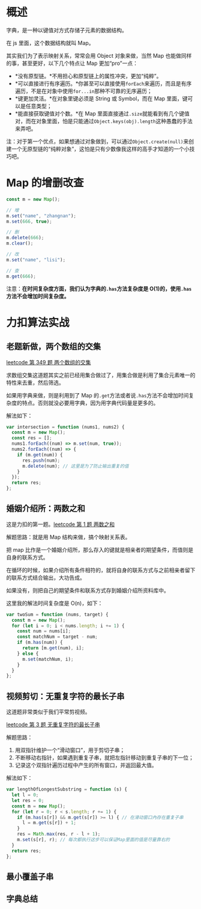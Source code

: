 # 概述

字典，是一种以键值对方式存储子元素的数据结构。

在 js 里面，这个数据结构就叫 Map。

其实我们为了表示映射关系，常常会用 Object 对象来做，当然 Map 也能做同样的事，甚至更好，以下几个特点让 Map 更加“pro”一点：

- *没有原型链。*不用担心和原型链上的属性冲突，更加“纯粹”。
- *可以直接进行有序遍历。*你甚至可以直接使用`forEach`来遍历，而且是有序遍历，不是在对象中使用`for...in`那种不可靠的无序遍历；
- *键更加灵活。*在对象里键必须是 String 或 Symbol，而在 Map 里面，键可以是任意类型；
- *能直接获取键值对个数。*在 Map 里面直接通过`.size`就能看到有几个键值对，而在对象里面，怕是只能通过`Object.keys(obj).length`这种愚蠢的手法来弄吧。

注：对于第一个优点，如果想通过对象做到，可以通过`Object.create(null)`来创建一个无原型链的“纯粹对象”，这怕是只有少数像我这样的高手才知道的一个小技巧吧。

# Map 的增删改查

```js
const m = new Map();

// 增
m.set("name", "zhangnan");
m.set(666, true);

// 删
m.delete(666);
m.clear();

// 改
m.set("name", "lisi");

// 查
m.get(666);
```

注意：**在时间复杂度方面，我们认为字典的`.has`方法复杂度是 O(1)的，使用`.has`方法不会增加时间复杂度。**

# 力扣算法实战

## 老题新做，两个数组的交集

[leetcode 第 349 题 两个数组的交集](https://leetcode-cn.com/problems/intersection-of-two-arrays/submissions/)

求数组交集这道题其实之前已经用集合做过了，用集合做是利用了集合元素唯一的特性来去重，然后筛选。

如果用字典来做，则是利用到了 Map 的`.get`方法或者说`.has`方法不会增加时间复杂度的特点。否则就没必要用字典，因为用字典代码量是更多的。

解法如下：

```js
var intersection = function (nums1, nums2) {
  const m = new Map();
  const res = [];
  nums1.forEach((num) => m.set(num, true));
  nums2.forEach((num) => {
    if (m.get(num)) {
      res.push(num);
      m.delete(num); // 这里是为了防止输出重复的值
    }
  });
  return res;
};
```

## 婚姻介绍所：两数之和

这是力扣的第一题。[leetcode 第 1 题 两数之和](https://leetcode-cn.com/problems/two-sum/submissions/)

解题思路：就是用 Map 结构来做，搞个映射关系表。

把 map 比作是一个婚姻介绍所，那么存入的键就是相亲者的期望条件，而值则是自身的联系方式。

在循环的时候，如果介绍所有条件相符的，就将自身的联系方式与之前相亲者留下的联系方式结合输出，大功告成。

如果没有，则把自己的期望条件和联系方式存到婚姻介绍所资料库中。

这里我的解法时间复杂度是 O(n)，如下：

```js
var twoSum = function (nums, target) {
  const m = new Map();
  for (let i = 0; i < nums.length; i += 1) {
    const num = nums[i];
    const matchNum = target - num;
    if (m.has(num)) {
      return [m.get(num), i];
    } else {
      m.set(matchNum, i);
    }
  }
};
```

## 视频剪切：无重复字符的最长子串

这道题非常类似于我们平常剪视频。

[leetcode 第 3 题 无重复字符的最长子串](https://leetcode-cn.com/problems/longest-substring-without-repeating-characters/)

解题思路：

1. 用双指针维护一个“滑动窗口”，用于剪切子串；
2. 不断移动右指针，如果遇到重复子串，就把左指针移动到重复子串的下一位；
3. 记录这个双指针遍历过程中产生的所有窗口，并返回最大值。

解法如下：

```js
var lengthOfLongestSubstring = function (s) {
  let l = 0;
  let res = 0;
  const m = new Map();
  for (let r = 0; r < s.length; r += 1) {
    if (m.has(s[r]) && m.get(s[r]) >= l) { // 在滑动窗口內存在重复子串
      l = m.get(s[r]) + 1;
    }
    res = Math.max(res, r - l + 1);
    m.set(s[r], r); // 每次都执行这步可以保证Map里面的值是尽量靠右的
  }
  return res;
};
```

## 最小覆盖子串

## 字典总结
